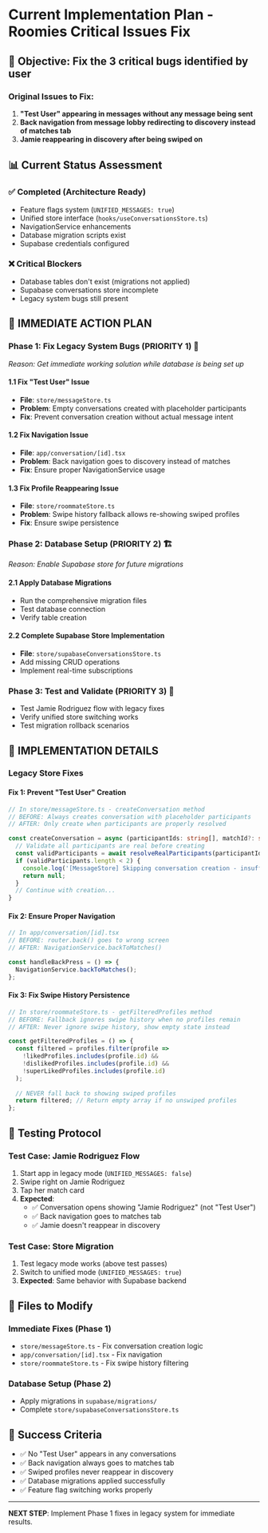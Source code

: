 # Current Implementation Plan - Roomies Critical Issues Fix

## 🎯 **Objective**: Fix the 3 critical bugs identified by user

### **Original Issues to Fix:**
1. **"Test User" appearing in messages without any message being sent**
2. **Back navigation from message lobby redirecting to discovery instead of matches tab**  
3. **Jamie reappearing in discovery after being swiped on**

## 📊 **Current Status Assessment**

### ✅ **Completed (Architecture Ready)**
- Feature flags system (`UNIFIED_MESSAGES: true`)
- Unified store interface (`hooks/useConversationsStore.ts`)
- NavigationService enhancements  
- Database migration scripts exist
- Supabase credentials configured

### ❌ **Critical Blockers**
- Database tables don't exist (migrations not applied)
- Supabase conversations store incomplete
- Legacy system bugs still present

## 🚀 **IMMEDIATE ACTION PLAN**

### **Phase 1: Fix Legacy System Bugs (PRIORITY 1)** 🐛
*Reason: Get immediate working solution while database is being set up*

#### 1.1 Fix "Test User" Issue  
- **File**: `store/messageStore.ts`
- **Problem**: Empty conversations created with placeholder participants
- **Fix**: Prevent conversation creation without actual message intent

#### 1.2 Fix Navigation Issue
- **File**: `app/conversation/[id].tsx` 
- **Problem**: Back navigation goes to discovery instead of matches
- **Fix**: Ensure proper NavigationService usage

#### 1.3 Fix Profile Reappearing Issue
- **File**: `store/roommateStore.ts`
- **Problem**: Swipe history fallback allows re-showing swiped profiles
- **Fix**: Ensure swipe persistence

### **Phase 2: Database Setup (PRIORITY 2)** 🏗️  
*Reason: Enable Supabase store for future migrations*

#### 2.1 Apply Database Migrations
- Run the comprehensive migration files
- Test database connection
- Verify table creation

#### 2.2 Complete Supabase Store Implementation
- **File**: `store/supabaseConversationsStore.ts`
- Add missing CRUD operations
- Implement real-time subscriptions

### **Phase 3: Test and Validate (PRIORITY 3)** 🧪
- Test Jamie Rodriguez flow with legacy fixes
- Verify unified store switching works
- Test migration rollback scenarios

## 🔧 **IMPLEMENTATION DETAILS**

### **Legacy Store Fixes**

#### Fix 1: Prevent "Test User" Creation
```typescript
// In store/messageStore.ts - createConversation method
// BEFORE: Always creates conversation with placeholder participants
// AFTER: Only create when participants are properly resolved

const createConversation = async (participantIds: string[], matchId?: string) => {
  // Validate all participants are real before creating
  const validParticipants = await resolveRealParticipants(participantIds, matchId);
  if (validParticipants.length < 2) {
    console.log('[MessageStore] Skipping conversation creation - insufficient valid participants');
    return null;
  }
  // Continue with creation...
}
```

#### Fix 2: Ensure Proper Navigation
```typescript
// In app/conversation/[id].tsx
// BEFORE: router.back() goes to wrong screen
// AFTER: NavigationService.backToMatches()

const handleBackPress = () => {
  NavigationService.backToMatches();
};
```

#### Fix 3: Fix Swipe History Persistence  
```typescript
// In store/roommateStore.ts - getFilteredProfiles method
// BEFORE: Fallback ignores swipe history when no profiles remain
// AFTER: Never ignore swipe history, show empty state instead

const getFilteredProfiles = () => {
  const filtered = profiles.filter(profile => 
    !likedProfiles.includes(profile.id) && 
    !dislikedProfiles.includes(profile.id) &&
    !superLikedProfiles.includes(profile.id)
  );
  
  // NEVER fall back to showing swiped profiles
  return filtered; // Return empty array if no unswiped profiles
};
```

## 🧪 **Testing Protocol**

### **Test Case: Jamie Rodriguez Flow**
1. Start app in legacy mode (`UNIFIED_MESSAGES: false`)
2. Swipe right on Jamie Rodriguez  
3. Tap her match card
4. **Expected**: 
   - ✅ Conversation opens showing "Jamie Rodriguez" (not "Test User")
   - ✅ Back navigation goes to matches tab
   - ✅ Jamie doesn't reappear in discovery

### **Test Case: Store Migration**
1. Test legacy mode works (above test passes)
2. Switch to unified mode (`UNIFIED_MESSAGES: true`)
3. **Expected**: Same behavior with Supabase backend

## 📁 **Files to Modify**

### **Immediate Fixes (Phase 1)**
- `store/messageStore.ts` - Fix conversation creation logic
- `app/conversation/[id].tsx` - Fix navigation
- `store/roommateStore.ts` - Fix swipe history filtering

### **Database Setup (Phase 2)**  
- Apply migrations in `supabase/migrations/`
- Complete `store/supabaseConversationsStore.ts`

## 🎯 **Success Criteria**

- ✅ No "Test User" appears in any conversations
- ✅ Back navigation always goes to matches tab  
- ✅ Swiped profiles never reappear in discovery
- ✅ Database migrations applied successfully
- ✅ Feature flag switching works properly

---

**NEXT STEP**: Implement Phase 1 fixes in legacy system for immediate results. 